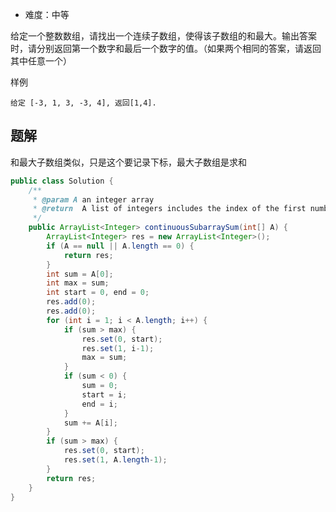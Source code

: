 + 难度：中等

给定一个整数数组，请找出一个连续子数组，使得该子数组的和最大。输出答案时，请分别返回第一个数字和最后一个数字的值。（如果两个相同的答案，请返回其中任意一个）

样例

    给定 [-3, 1, 3, -3, 4], 返回[1,4].

## 题解

和最大子数组类似，只是这个要记录下标，最大子数组是求和

```java
public class Solution {
    /**
     * @param A an integer array
     * @return  A list of integers includes the index of the first number and the index of the last number
     */
    public ArrayList<Integer> continuousSubarraySum(int[] A) {
        ArrayList<Integer> res = new ArrayList<Integer>();
        if (A == null || A.length == 0) {
            return res;
        }
        int sum = A[0];
        int max = sum;
        int start = 0, end = 0;
        res.add(0);
        res.add(0);
        for (int i = 1; i < A.length; i++) {
            if (sum > max) {
                res.set(0, start);
                res.set(1, i-1);
                max = sum;
            }
            if (sum < 0) {
                sum = 0;
                start = i;
                end = i;
            }
            sum += A[i];
        }
        if (sum > max) {
            res.set(0, start);
            res.set(1, A.length-1);
        }
        return res;
    }
}

```